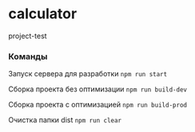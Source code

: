 # calculator

project-test

### Команды

Запуск сервера для разработки
`npm run start`

Сборка проекта без оптимизации
`npm run build-dev`

Сборка проекта с оптимизацией
`npm run build-prod`

Очистка папки dist
`npm run clear`
